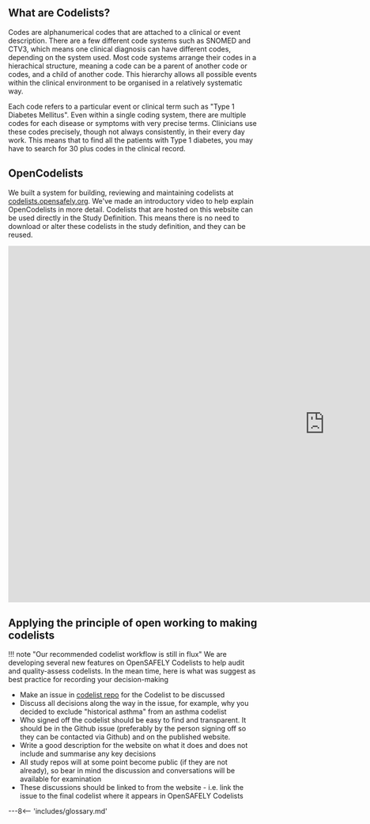 ## What are Codelists?

Codes are alphanumerical codes that are attached to a clinical or event
description. There are a few different code systems such as SNOMED and CTV3,
which means one clinical diagnosis can have different codes, depending on the
system used. Most code systems arrange their codes in a hierachical structure,
meaning a code can be a parent of another code or codes, and a child of another
code. This hierarchy allows all possible events within the clinical environment
to be organised in a relatively systematic way.

Each code refers to a particular event or clinical term such as "Type 1 Diabetes
Mellitus". Even within a single coding system, there are multiple codes for each
disease or symptoms with very precise terms. Clinicians use these codes
precisely, though not always consistently, in their every day work. This means
that to find all the patients with Type 1 diabetes, you may have to search for
30 plus codes in the clinical record.

## OpenCodelists
We built a system for building, reviewing and maintaining codelists at
[codelists.opensafely.org](https://codelists.opensafely.org/).
We've made an introductory video to help explain OpenCodelists in more detail. Codelists 
that are hosted on this website can be used directly in the Study Definition. This means 
there is no need to download or alter these codelists in the study definition, and 
they can be reused.

<div class="video-wrapper">
  <iframe width="1280" height="720" src="https://www.youtube.com/watch?v=ayRtpbcPFLA" frameborder="0" allowfullscreen></iframe>
</div>

## Applying the principle of open working to making codelists

!!! note "Our recommended codelist workflow is still in flux"
    We are developing several new features on OpenSAFELY Codelists to help audit and quality-assess codelists. In the mean time, here is what was suggest as best practice for recording your decision-making


- Make an issue in [codelist repo](https://github.com/opensafely/codelist-development) for the Codelist to be discussed
- Discuss all decisions along the way in the issue, for example, why you decided to exclude
"historical asthma" from an asthma codelist
- Who signed off the codelist should be easy to find and transparent. It should be in the Github issue (preferably
by the person signing off so they can be contacted via Github) and on the published website.
- Write a good description for the website on what it does and does not include and summarise
any key decisions
- All study repos will at some point become public (if they are not already), so bear in mind the
discussion and conversations will be available for examination
- These discussions should be linked to from the website - i.e. link the issue to the
final codelist where it appears in OpenSAFELY Codelists



---8<-- 'includes/glossary.md'
